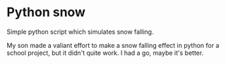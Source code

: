 # Python snow

Simple python script which simulates snow falling.

My son made a valiant effort to make a snow falling effect in python for a school project, but it didn't quite work. I had a go, maybe it's better.